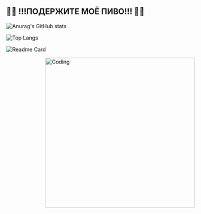## 🍻🍻 !!!ПОДЕРЖИТЕ МОЁ ПИВО!!! 🍻🍻
![Anurag's GitHub stats](https://github-readme-stats.vercel.app/api?username=PivnayaGODZILLA&show_icons=true&theme=maroongold&bg_color=00000000)

![Top Langs](https://github-readme-stats.vercel.app/api/top-langs/?username=PivnayaGODZILLA&layout=compact&theme=maroongold&bg_color=00000000)

![Readme Card](https://github-readme-stats.vercel.app/api/pin/?username=PivnayaGODZILLA&repo=PivnayaGODZILLA&theme=maroongold&show_owner=true&bg_color=00000000)

<img align="right" alt="Coding" width="400" src="[https://media1.tenor.com/m/kQQWPacknqsAAAAd/homelander-homelander-smile.gif](https://i.imgur.com/03VNkTk.mp4)">
<!--
**PivnayaGODZILLA/PivnayaGODZILLA** is a ✨ _special_ ✨ repository because its `README.md` (this file) appears on your GitHub profile.

Here are some ideas to get you started:

- 🔭 I’m currently working on ...
- 🌱 I’m currently learning ...
- 👯 I’m looking to collaborate on ...
- 🤔 I’m looking for help with ...
- 💬 Ask me about ...
- 📫 How to reach me: ...
- 😄 Pronouns: ...
- ⚡ Fun fact: ...
-->
